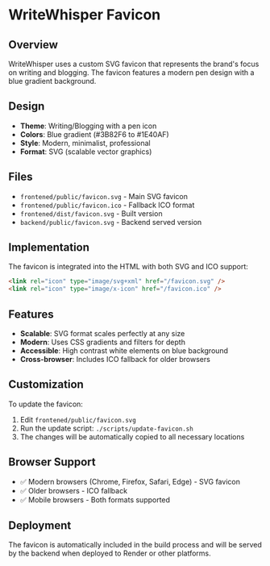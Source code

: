 # WriteWhisper Favicon

## Overview

WriteWhisper uses a custom SVG favicon that represents the brand's focus on writing and blogging. The favicon features a modern pen design with a blue gradient background.

## Design

- **Theme**: Writing/Blogging with a pen icon
- **Colors**: Blue gradient (#3B82F6 to #1E40AF)
- **Style**: Modern, minimalist, professional
- **Format**: SVG (scalable vector graphics)

## Files

- `frontened/public/favicon.svg` - Main SVG favicon
- `frontened/public/favicon.ico` - Fallback ICO format
- `frontened/dist/favicon.svg` - Built version
- `backend/public/favicon.svg` - Backend served version

## Implementation

The favicon is integrated into the HTML with both SVG and ICO support:

```html
<link rel="icon" type="image/svg+xml" href="/favicon.svg" />
<link rel="icon" type="image/x-icon" href="/favicon.ico" />
```

## Features

- **Scalable**: SVG format scales perfectly at any size
- **Modern**: Uses CSS gradients and filters for depth
- **Accessible**: High contrast white elements on blue background
- **Cross-browser**: Includes ICO fallback for older browsers

## Customization

To update the favicon:

1. Edit `frontened/public/favicon.svg`
2. Run the update script: `./scripts/update-favicon.sh`
3. The changes will be automatically copied to all necessary locations

## Browser Support

- ✅ Modern browsers (Chrome, Firefox, Safari, Edge) - SVG favicon
- ✅ Older browsers - ICO fallback
- ✅ Mobile browsers - Both formats supported

## Deployment

The favicon is automatically included in the build process and will be served by the backend when deployed to Render or other platforms. 